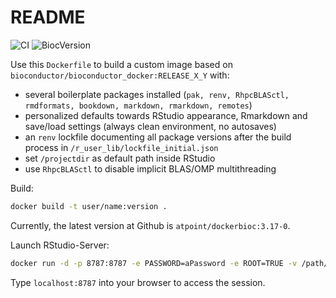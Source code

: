 # README

![CI](https://github.com/ATpoint/dockerBioc/actions/workflows/actions.yml/badge.svg)
![BiocVersion](https://img.shields.io/badge/Bioconductor%20version-3.17-000000?labelColor=87b13f&logo=r)
   
Use this `Dockerfile` to build a custom image based on `bioconductor/bioconductor_docker:RELEASE_X_Y` with:

- several boilerplate packages installed (`pak, renv, RhpcBLASctl, rmdformats, bookdown, markdown, rmarkdown, remotes`)
- personalized defaults towards RStudio appearance, Rmarkdown and save/load settings (always clean environment, no autosaves)
- an `renv` lockfile documenting all package versions after the build process in `/r_user_lib/lockfile_initial.json`
- set `/projectdir` as default path inside RStudio
- use `RhpcBLASctl` to disable implicit BLAS/OMP multithreading

Build:

```bash
docker build -t user/name:version .
```

Currently, the latest version at Github is `atpoint/dockerbioc:3.17-0`.

Launch RStudio-Server: 

```bash
docker run -d -p 8787:8787 -e PASSWORD=aPassword -e ROOT=TRUE -v /path/to/data:/projectdir user/name:version
```

Type `localhost:8787` into your browser to access the session.

